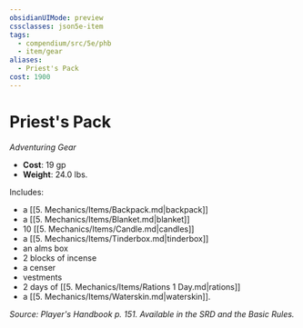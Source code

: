 ```yaml
---
obsidianUIMode: preview
cssclasses: json5e-item
tags:
  - compendium/src/5e/phb
  - item/gear
aliases:
  - Priest's Pack
cost: 1900
---
```

# Priest's Pack
*Adventuring Gear*  

- **Cost**: 19 gp
- **Weight**: 24.0 lbs.

Includes:

- a [[5. Mechanics/Items/Backpack.md\|backpack]]  
- a [[5. Mechanics/Items/Blanket.md\|blanket]]  
- 10 [[5. Mechanics/Items/Candle.md\|candles]]  
- a [[5. Mechanics/Items/Tinderbox.md\|tinderbox]]  
- an alms box  
- 2 blocks of incense  
- a censer  
- vestments  
- 2 days of [[5. Mechanics/Items/Rations 1 Day.md\|rations]]  
- a [[5. Mechanics/Items/Waterskin.md\|waterskin]].  

*Source: Player's Handbook p. 151. Available in the SRD and the Basic Rules.*
